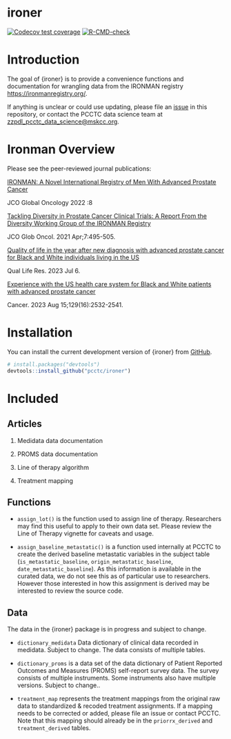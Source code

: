 
<!-- README.md is generated from README.Rmd. Please edit that file -->

# ironer

<!-- badges: start -->

[![Codecov test
coverage](https://codecov.io/gh/pcctc/ironer/branch/main/graph/badge.svg)](https://app.codecov.io/gh/pcctc/ironer?branch=main)
[![R-CMD-check](https://github.com/pcctc/ironer/actions/workflows/R-CMD-check.yaml/badge.svg)](https://github.com/pcctc/ironer/actions/workflows/R-CMD-check.yaml)
<!-- badges: end -->

# Introduction

The goal of {ironer} is to provide a convenience functions and
documentation for wrangling data from the IRONMAN registry
<https://ironmanregistry.org/>.

If anything is unclear or could use updating, please file an
[issue](https://github.com/pcctc/ironer/issues) in this repository, or
contact the PCCTC data science team at
<zzpdl_pcctc_data_science@mskcc.org>.

# Ironman Overview

Please see the peer-reviewed journal publications:

<a href="https://ascopubs.org/doi/pdf/10.1200/GO.22.00154?role=tab"
target="_blank">IRONMAN: A Novel International Registry of Men With
Advanced Prostate Cancer</a>

JCO Global Oncology 2022 :8

<a href="https://pubmed.ncbi.nlm.nih.gov/33835826/"
target="_blank">Tackling Diversity in Prostate Cancer Clinical Trials: A
Report From the Diversity Working Group of the IRONMAN Registry</a>

JCO Glob Oncol. 2021 Apr;7:495-505.

<a href="https://pubmed.ncbi.nlm.nih.gov/37410340/"
target="_blank">Quality of life in the year after new diagnosis with
advanced prostate cancer for Black and White individuals living in the
US</a>

Qual Life Res. 2023 Jul 6.

<a href="https://pubmed.ncbi.nlm.nih.gov/37246339/"
target="_blank">Experience with the US health care system for Black and
White patients with advanced prostate cancer</a>

Cancer. 2023 Aug 15;129(16):2532-2541.

# Installation

You can install the current development version of {ironer} from
[GitHub](https://github.com/pcctc/ironer).

``` r
# install.packages("devtools")
devtools::install_github("pcctc/ironer")
```

# Included

## Articles

1.  Medidata data documentation

2.  PROMS data documentation

3.  Line of therapy algorithm

4.  Treatment mapping

## Functions

- `assign_lot()` is the function used to assign line of therapy.
  Researchers may find this useful to apply to their own data set.
  Please review the Line of Therapy vignette for caveats and usage.

- `assign_baseline_metastatic()` is a function used internally at PCCTC
  to create the derived baseline metastatic variables in the subject
  table (`is_metastatic_baseline`, `origin_metastatic_baseline`,
  `date_metastatic_baseline`). As this information is available in the
  curated data, we do not see this as of particular use to researchers.
  However those interested in how this assignment is derived may be
  interested to review the source code.

## Data

The data in the {ironer} package is in progress and subject to change.

- `dictionary_medidata` Data dictionary of clinical data recorded in
  medidata. Subject to change. The data consists of multiple tables.

- `dictionary_proms` is a data set of the data dictionary of Patient
  Reported Outcomes and Measures (PROMS) self-report survey data. The
  survey consists of multiple instruments. Some instruments also have
  multiple versions. Subject to change..

- `treatment_map` represents the treatment mappings from the original
  raw data to standardized & recoded treatment assignments. If a mapping
  needs to be corrected or added, please file an issue or contact PCCTC.
  Note that this mapping should already be in the `priorrx_derived` and
  `treatment_derived` tables.
